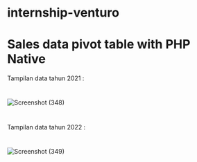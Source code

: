 # internship-venturo
# Sales data pivot table with PHP Native

Tampilan data tahun 2021 :
# 
![Screenshot (348)](https://github.com/rflishrl/internship-venturo/assets/108720279/73dedfae-e182-41d5-92a1-5b4d241d2b21)
# 
# 
Tampilan data tahun 2022 :
# 
![Screenshot (349)](https://github.com/rflishrl/internship-venturo/assets/108720279/98a67e65-47f5-4c77-b1f1-56e72b89d2bd)
